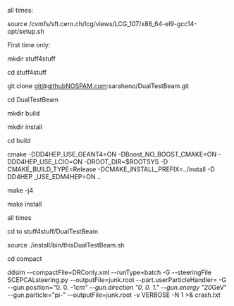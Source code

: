 all times:

   source /cvmfs/sft.cern.ch/lcg/views/LCG_107/x86_64-el9-gcc14-opt/setup.sh


First time only:

   mkdir stuff4stuff

   cd stuff4stuff
 
   git clone git@githubNOSPAM.com:saraheno/DualTestBeam.git

   cd DualTestBeam

   mkdir build

   mkdir install

   cd build

   cmake -DDD4HEP_USE_GEANT4=ON -DBoost_NO_BOOST_CMAKE=ON -DDD4HEP_USE_LCIO=ON -DROOT_DIR=$ROOTSYS -D CMAKE_BUILD_TYPE=Release -DCMAKE_INSTALL_PREFIX=../install -D DD4HEP _USE_EDM4HEP=ON ..

   make -j4

  make install


all times

   cd to stuff4stuff/DualTestBeam	

   source ./install/bin/thisDualTestBeam.sh

   cd compact

ddsim --compactFile=DRConly.xml --runType=batch -G --steeringFile SCEPCALsteering.py --outputFile=junk.root --part.userParticleHandler= -G --gun.position="0. 0. -1*cm" --gun.direction "0. 0. 1." --gun.energy "20*GeV" --gun.particle="pi-" --outputFile=junk.root -v VERBOSE -N 1 >& crash.txt